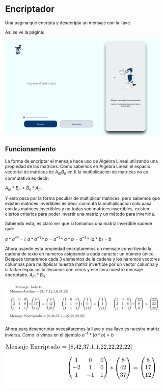 # Encriptador
Una pagina que encripta y desecripta un mensaje con la llave.

Así se ve la página: 

![Page](fotos/Front.png)

## Funcionamiento

La forma de encriptar el mensaje hace uso de Álgebra Lineal utilizando una propiedad de las matrices. Como sabemos en Álgebra Lineal el espacio vectorial de matrices de $A_m B_n$ en $\mathbb R$ la multiplicación de matrices no es conmutativa es decir:

$A_m * B_n \not= B_n * A_m$ 

Y esto pasa por la forma peculiar de multiplicar matrices, pero sabemos que existen matrices invertibles es decir conmuta la multiplicación solo pasa con  las matrices invertibles y no todas son matrices invertibles, existen ciertos criterios para poder invertir una matriz y un método para invertirla.

Sabiendo esto, es claro ver que  si tomamos una matriz invertible  sucede que: 

$a * a^{-1} = I,  a * a ^{-1} * b = a^{-1} * a * b = a^{-1}*(a*b)=b$

Ahora usando esta propiedad encriptaremos un mensaje convirtiendo la cadena de texto en numeros asignando a cada caracter un número único. Después tomaremos cada 3 elementos de la cadena y los haremos vectores columnas para multiplicar nuestra matriz invertible por un vector columna y si faltan espacios lo llenamos con ceros y ese sera nuestro mensaje encriptado. 
$A_m * B_n$

![encriptado](fotos/encriptar.png)

Ahora para desencriptar necesitaremos la llave y esa llave es nuestra matriz inversa. Como lo vimos en el ejemplo $a^{-1}*(a*b)=b$

![desencriptar](fotos/desencriptar.png) 